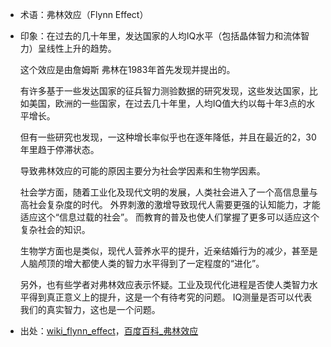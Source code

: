 + 术语：弗林效应（Flynn Effect）
+ 印象：在过去的几十年里，发达国家的人均IQ水平（包括晶体智力和流体智力）呈线性上升的趋势。

  这个效应是由詹姆斯 弗林在1983年首先发现并提出的。
  
  有许多基于一些发达国家的征兵智力测验数据的研究发现，这些发达国家，比如美国，欧洲的一些国家，在过去几十年里，人均IQ值大约以每十年3点的水平增长。
  
  但有一些研究也发现，一这种增长率似乎也在逐年降低，并且在最近的2，30年里趋于停滞状态。
  
  导致弗林效应的可能的原因主要分为社会学因素和生物学因素。
  
  社会学方面，随着工业化及现代文明的发展，人类社会进入了一个高信息量与高社会复杂度的时代。
  外界刺激的激增导致现代人需要更强的认知能力，才能适应这个“信息过载的社会”。
  而教育的普及也使人们掌握了更多可以适应这个复杂社会的知识。
  
  生物学方面也是类似，现代人营养水平的提升，近亲结婚行为的减少，甚至是人脑颅顶的增大都使人类的智力水平得到了一定程度的“进化”。
  
  另外，也有些学者对弗林效应表示怀疑。工业及现代化进程是否使人类智力水平得到真正意义上的提升，这是一个有待考究的问题。
  IQ测量是否可以代表我们的真实智力，这也是一个问题。
  
+ 出处：[wiki_flynn_effect](https://en.wikipedia.org/wiki/Flynn_effect)，[百度百科_弗林效应](http://baike.baidu.com/link?url=enCq22dnh0VwPlHMflrkZyPsdCrr9sk6QRAYdHQ_f4SEWLnXz_a_m0p6T2HYvXEpoWzYsggOb3jVjLx1P1qhlJCvlEb2jgB2DUUdigd2tTsc2yJCfvaTALi44JP-paRa)
